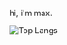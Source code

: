 hi, i'm max.

 ![Top Langs](https://github-readme-stats.vercel.app/api/top-langs/?username=maaackz&size_weight=0.5&count_weight=0.5&layout=compact&langs_count=8)
